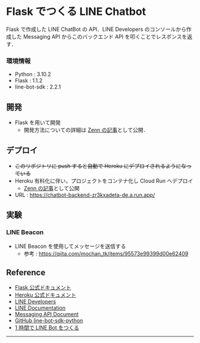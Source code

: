 # Flask でつくる LINE Chatbot

Flask で作成した LINE ChatBot の API．LINE Developers のコンソールから作成した Messaging API からこのバックエンド API を叩くことでレスポンスを返す．

### 環境情報

- Python : 3.10.2
- Flask : 1.1.2
- line-bot-sdk : 2.2.1

## 開発

- Flask を用いて開発
  - 開発方法についての詳細は [Zenn の記事](https://zenn.dev/kenken82/articles/ca5e36cf4d5ea1)として公開．

## デプロイ

- ~~このリポジトリに push すると自動で Heroku にデプロイされるようになっている~~
- Heroku 有料化に伴い，プロジェクトをコンテナ化し Cloud Run へデプロイ
  - [Zenn の記事](https://zenn.dev/kenken82/articles/cloudrun-docker-tutorial)として公開
- URL : https://chatbot-backend-zr3kxadeta-de.a.run.app/

## 実験

### LINE Beacon

- LINE Beacon を使用してメッセージを送信する
  - 参考 : https://qiita.com/mochan_tk/items/95573e99399d00e62409

## Reference

- [Flask 公式ドキュメント](https://msiz07-flask-docs-ja.readthedocs.io/ja/latest/index.html)
- [Heroku 公式ドキュメント](https://devcenter.heroku.com/ja/categories/reference)
- [LINE Developers](https://developers.line.biz/ja/)
- [LINE Documentation](https://developers.line.biz/en/docs/)
- [Messaging API Document](https://developers.line.biz/ja/docs/messaging-api/getting-started/)
- [GitHub line-bot-sdk-python](https://github.com/line/line-bot-sdk-python)
- [1 時間で LINE Bot をつくる](https://qiita.com/n0bisuke/items/ceaa09ef8898bee8369d)

---
